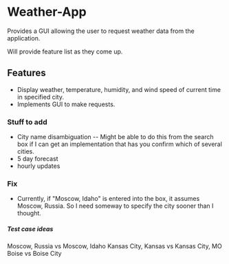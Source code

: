 # Weather-App

Provides a GUI allowing the user to request weather data from the application.

Will provide feature list as they come up.

## Features
- Display weather, temperature, humidity, and wind speed of current time in specified city.
- Implements GUI to make requests.

### Stuff to add
- City name disambiguation
-- Might be able to do this from the search box if I can get an implementation that has you confirm which of several cities.
- 5 day forecast
- hourly updates

### Fix
- Currently, if "Moscow, Idaho" is entered into the box, it assumes Moscow, Russia. So I need someway to specify the city sooner than I thought.



##### Test case ideas
Moscow, Russia vs Moscow, Idaho
Kansas City, Kansas vs Kansas City, MO
Boise vs Boise City
